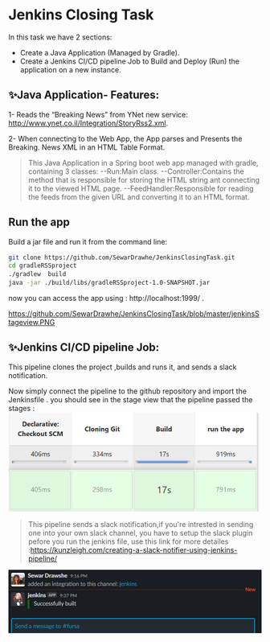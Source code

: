 # Jenkins Closing Task
In this task we have 2 sections:
-  Create a Java Application (Managed by Gradle).
-  Create a Jenkins CI/CD pipeline Job to Build and Deploy (Run) the application on a new instance.


## ✨Java Application- Features:
1-  Reads the “Breaking News” from YNet new service:
http://www.ynet.co.il/Integration/StoryRss2.xml.

2-  When connecting to the Web App, the App parses and Presents the Breaking.
News XML in an HTML Table Format.

>This Java Application in a Spring boot web app managed with gradle,
containing 3 classes:
--Run:Main class.
--Controller:Contains the method that is responsible for storing the HTML string ant connecting it to the viewed HTML page.
--FeedHandler:Responsible for reading the feeds from the given URL and converting it to an HTML format.

## Run the app
Build a jar file and run it from the command line:

```sh
git clone https://github.com/SewarDrawhe/JenkinsClosingTask.git
cd gradleRSSproject
./gradlew  build
java -jar ./build/libs/gradleRSSproject-1.0-SNAPSHOT.jar
```
now you can access the app using : http://localhost:1999/  .

https://github.com/SewarDrawhe/JenkinsClosingTask/blob/master/jenkinsStageview.PNG

## ✨Jenkins CI/CD pipeline Job:
 This pipeline clones the project ,builds and runs it, and sends a slack notification.



Now simply connect the pipeline to the github repository and import the Jenkinsfile . 
you should see in the stage view that the pipeline passed the stages :
![Screenshot](jenkinsStageview.png)


> This pipeline sends a slack notification,if you're intrested in sending one into your own slack channel, you have to setup the slack plugin pefore you run the jenkins file,
use this link for more detailes :https://kunzleigh.com/creating-a-slack-notifier-using-jenkins-pipeline/

![Screenshot](slackNoti.png)


